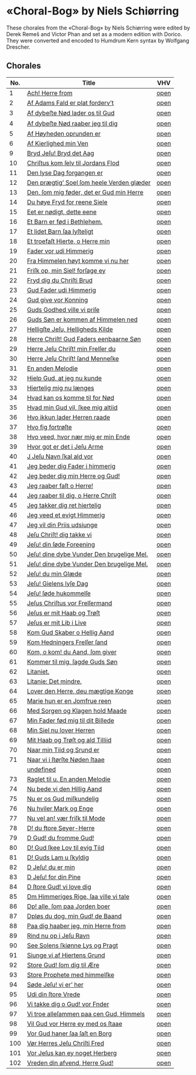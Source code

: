 # «Choral-Bog» by Niels Schiørring

These chorales from the «Choral-Bog» by Niels Schiørring were edited by Derek
Remeš and Victor Phan and set as a modern edition with Dorico. They were
converted and encoded to Humdrum Kern syntax by Wolfgang Drescher.


## Chorales

No. | Title                                                                                                                                                                      | VHV
----|----------------------------------------------------------------------------------------------------------------------------------------------------------------------------|--------------------------------------------------------------------------------------------------------------------------------------------------------------------------------------------------
1   | [Ach! Herre from](https://github.com/WolfgangDrescher/schiorring-choral-bog/blob/master/kern/001-ach-herre-from.krn)                                                       | [open](https://verovio.humdrum.org/?file=https%3A%2F%2Fraw.githubusercontent.com%2FWolfgangDrescher%2Fschiorring-choral-bog%2Fmaster%2Fkern%2F001-ach-herre-from.krn)
2   | [Af Adams Fald er plat forderv’t](https://github.com/WolfgangDrescher/schiorring-choral-bog/blob/master/kern/002-af-adams-fald-er-plat-forderv-t.krn)                      | [open](https://verovio.humdrum.org/?file=https%3A%2F%2Fraw.githubusercontent.com%2FWolfgangDrescher%2Fschiorring-choral-bog%2Fmaster%2Fkern%2F002-af-adams-fald-er-plat-forderv-t.krn)
3   | [Af dybeﬅe Nød lader os til Gud](https://github.com/WolfgangDrescher/schiorring-choral-bog/blob/master/kern/003-af-dybeste-nod-lader-os-til-gud.krn)                       | [open](https://verovio.humdrum.org/?file=https%3A%2F%2Fraw.githubusercontent.com%2FWolfgangDrescher%2Fschiorring-choral-bog%2Fmaster%2Fkern%2F003-af-dybeste-nod-lader-os-til-gud.krn)
4   | [Af dybeﬅe Nød raaber jeg til dig](https://github.com/WolfgangDrescher/schiorring-choral-bog/blob/master/kern/004-af-dybeste-nod-raaber-jeg-til-dig.krn)                   | [open](https://verovio.humdrum.org/?file=https%3A%2F%2Fraw.githubusercontent.com%2FWolfgangDrescher%2Fschiorring-choral-bog%2Fmaster%2Fkern%2F004-af-dybeste-nod-raaber-jeg-til-dig.krn)
5   | [Af Høyheden oprunden er](https://github.com/WolfgangDrescher/schiorring-choral-bog/blob/master/kern/005-af-hoyheden-oprunden-er.krn)                                      | [open](https://verovio.humdrum.org/?file=https%3A%2F%2Fraw.githubusercontent.com%2FWolfgangDrescher%2Fschiorring-choral-bog%2Fmaster%2Fkern%2F005-af-hoyheden-oprunden-er.krn)
6   | [Af Kierlighed min Ven](https://github.com/WolfgangDrescher/schiorring-choral-bog/blob/master/kern/006-af-kierlighed-min-ven.krn)                                          | [open](https://verovio.humdrum.org/?file=https%3A%2F%2Fraw.githubusercontent.com%2FWolfgangDrescher%2Fschiorring-choral-bog%2Fmaster%2Fkern%2F006-af-kierlighed-min-ven.krn)
9   | [Bryd Jeſu! Bryd det Aag](https://github.com/WolfgangDrescher/schiorring-choral-bog/blob/master/kern/009-bryd-jesu-bryd-det-aag.krn)                                       | [open](https://verovio.humdrum.org/?file=https%3A%2F%2Fraw.githubusercontent.com%2FWolfgangDrescher%2Fschiorring-choral-bog%2Fmaster%2Fkern%2F009-bryd-jesu-bryd-det-aag.krn)
10  | [Chriſtus kom ſelv til Jordans Flod](https://github.com/WolfgangDrescher/schiorring-choral-bog/blob/master/kern/010-christus-kom-selv-til-jordans-flod.krn)                | [open](https://verovio.humdrum.org/?file=https%3A%2F%2Fraw.githubusercontent.com%2FWolfgangDrescher%2Fschiorring-choral-bog%2Fmaster%2Fkern%2F010-christus-kom-selv-til-jordans-flod.krn)
11  | [Den lyse Dag forgangen er](https://github.com/WolfgangDrescher/schiorring-choral-bog/blob/master/kern/011-den-lyse-dag-forgangen-er.krn)                                  | [open](https://verovio.humdrum.org/?file=https%3A%2F%2Fraw.githubusercontent.com%2FWolfgangDrescher%2Fschiorring-choral-bog%2Fmaster%2Fkern%2F011-den-lyse-dag-forgangen-er.krn)
12  | [Den prægtig’ Soel ſom heele Verden glæder](https://github.com/WolfgangDrescher/schiorring-choral-bog/blob/master/kern/012-den-praegtig-soel-som-heele-verden-glaeder.krn) | [open](https://verovio.humdrum.org/?file=https%3A%2F%2Fraw.githubusercontent.com%2FWolfgangDrescher%2Fschiorring-choral-bog%2Fmaster%2Fkern%2F012-den-praegtig-soel-som-heele-verden-glaeder.krn)
13  | [Den, ſom mig føder, det er Gud min Herre](https://github.com/WolfgangDrescher/schiorring-choral-bog/blob/master/kern/013-den-som-mig-foder-det-er-gud-min-herre.krn)      | [open](https://verovio.humdrum.org/?file=https%3A%2F%2Fraw.githubusercontent.com%2FWolfgangDrescher%2Fschiorring-choral-bog%2Fmaster%2Fkern%2F013-den-som-mig-foder-det-er-gud-min-herre.krn)
14  | [Du høye Fryd for reene Siele](https://github.com/WolfgangDrescher/schiorring-choral-bog/blob/master/kern/014-du-hoye-fryd-for-reene-siele.krn)                            | [open](https://verovio.humdrum.org/?file=https%3A%2F%2Fraw.githubusercontent.com%2FWolfgangDrescher%2Fschiorring-choral-bog%2Fmaster%2Fkern%2F014-du-hoye-fryd-for-reene-siele.krn)
15  | [Eet er nødigt, dette eene](https://github.com/WolfgangDrescher/schiorring-choral-bog/blob/master/kern/015-eet-er-nodigt-dette-eene.krn)                                   | [open](https://verovio.humdrum.org/?file=https%3A%2F%2Fraw.githubusercontent.com%2FWolfgangDrescher%2Fschiorring-choral-bog%2Fmaster%2Fkern%2F015-eet-er-nodigt-dette-eene.krn)
16  | [Et Barn er fød i Bethlehem.](https://github.com/WolfgangDrescher/schiorring-choral-bog/blob/master/kern/016-et-barn-er-fod-i-bethlehem.krn)                               | [open](https://verovio.humdrum.org/?file=https%3A%2F%2Fraw.githubusercontent.com%2FWolfgangDrescher%2Fschiorring-choral-bog%2Fmaster%2Fkern%2F016-et-barn-er-fod-i-bethlehem.krn)
17  | [Et lidet Barn ſaa lyſteligt](https://github.com/WolfgangDrescher/schiorring-choral-bog/blob/master/kern/017-et-lidet-barn-saa-lysteligt.krn)                              | [open](https://verovio.humdrum.org/?file=https%3A%2F%2Fraw.githubusercontent.com%2FWolfgangDrescher%2Fschiorring-choral-bog%2Fmaster%2Fkern%2F017-et-lidet-barn-saa-lysteligt.krn)
18  | [Et troefaſt Hierte, o Herre min](https://github.com/WolfgangDrescher/schiorring-choral-bog/blob/master/kern/018-et-troefast-hierte-o-herre-min.krn)                       | [open](https://verovio.humdrum.org/?file=https%3A%2F%2Fraw.githubusercontent.com%2FWolfgangDrescher%2Fschiorring-choral-bog%2Fmaster%2Fkern%2F018-et-troefast-hierte-o-herre-min.krn)
19  | [Fader vor udi Himmerig](https://github.com/WolfgangDrescher/schiorring-choral-bog/blob/master/kern/019-fader-vor-udi-himmerig.krn)                                        | [open](https://verovio.humdrum.org/?file=https%3A%2F%2Fraw.githubusercontent.com%2FWolfgangDrescher%2Fschiorring-choral-bog%2Fmaster%2Fkern%2F019-fader-vor-udi-himmerig.krn)
20  | [Fra Himmelen høyt komme vi nu her](https://github.com/WolfgangDrescher/schiorring-choral-bog/blob/master/kern/020-fra-himmelen-hoyt-komme-vi-nu-her.krn)                  | [open](https://verovio.humdrum.org/?file=https%3A%2F%2Fraw.githubusercontent.com%2FWolfgangDrescher%2Fschiorring-choral-bog%2Fmaster%2Fkern%2F020-fra-himmelen-hoyt-komme-vi-nu-her.krn)
21  | [Friſk op, min Siel! forſage ey](https://github.com/WolfgangDrescher/schiorring-choral-bog/blob/master/kern/021-frisk-op-min-siel-forsage-ey.krn)                          | [open](https://verovio.humdrum.org/?file=https%3A%2F%2Fraw.githubusercontent.com%2FWolfgangDrescher%2Fschiorring-choral-bog%2Fmaster%2Fkern%2F021-frisk-op-min-siel-forsage-ey.krn)
22  | [Fryd dig du Chriſti Brud](https://github.com/WolfgangDrescher/schiorring-choral-bog/blob/master/kern/022-fryd-dig-du-christi-brud.krn)                                    | [open](https://verovio.humdrum.org/?file=https%3A%2F%2Fraw.githubusercontent.com%2FWolfgangDrescher%2Fschiorring-choral-bog%2Fmaster%2Fkern%2F022-fryd-dig-du-christi-brud.krn)
23  | [Gud Fader udi Himmerig](https://github.com/WolfgangDrescher/schiorring-choral-bog/blob/master/kern/023-gud-fader-udi-himmerig.krn)                                        | [open](https://verovio.humdrum.org/?file=https%3A%2F%2Fraw.githubusercontent.com%2FWolfgangDrescher%2Fschiorring-choral-bog%2Fmaster%2Fkern%2F023-gud-fader-udi-himmerig.krn)
24  | [Gud give vor Konning](https://github.com/WolfgangDrescher/schiorring-choral-bog/blob/master/kern/024-gud-give-vor-konning.krn)                                            | [open](https://verovio.humdrum.org/?file=https%3A%2F%2Fraw.githubusercontent.com%2FWolfgangDrescher%2Fschiorring-choral-bog%2Fmaster%2Fkern%2F024-gud-give-vor-konning.krn)
25  | [Guds Godhed ville vi priſe](https://github.com/WolfgangDrescher/schiorring-choral-bog/blob/master/kern/025-guds-godhed-ville-vi-prise.krn)                                | [open](https://verovio.humdrum.org/?file=https%3A%2F%2Fraw.githubusercontent.com%2FWolfgangDrescher%2Fschiorring-choral-bog%2Fmaster%2Fkern%2F025-guds-godhed-ville-vi-prise.krn)
26  | [Guds Søn er kommen af Himmelen ned](https://github.com/WolfgangDrescher/schiorring-choral-bog/blob/master/kern/026-guds-son-er-kommen-af-himmelen-ned.krn)                | [open](https://verovio.humdrum.org/?file=https%3A%2F%2Fraw.githubusercontent.com%2FWolfgangDrescher%2Fschiorring-choral-bog%2Fmaster%2Fkern%2F026-guds-son-er-kommen-af-himmelen-ned.krn)
27  | [Helligſte Jeſu, Helligheds Kilde](https://github.com/WolfgangDrescher/schiorring-choral-bog/blob/master/kern/027-helligste-jesu-helligheds-kilde.krn)                     | [open](https://verovio.humdrum.org/?file=https%3A%2F%2Fraw.githubusercontent.com%2FWolfgangDrescher%2Fschiorring-choral-bog%2Fmaster%2Fkern%2F027-helligste-jesu-helligheds-kilde.krn)
28  | [Herre Chriſt! Gud Faders eenbaarne Søn](https://github.com/WolfgangDrescher/schiorring-choral-bog/blob/master/kern/028-herre-christ-gud-faders-eenbaarne-son.krn)         | [open](https://verovio.humdrum.org/?file=https%3A%2F%2Fraw.githubusercontent.com%2FWolfgangDrescher%2Fschiorring-choral-bog%2Fmaster%2Fkern%2F028-herre-christ-gud-faders-eenbaarne-son.krn)
29  | [Herre Jeſu Chriſt! min Frelſer du](https://github.com/WolfgangDrescher/schiorring-choral-bog/blob/master/kern/029-herre-jesu-christ-min-frelser-du.krn)                   | [open](https://verovio.humdrum.org/?file=https%3A%2F%2Fraw.githubusercontent.com%2FWolfgangDrescher%2Fschiorring-choral-bog%2Fmaster%2Fkern%2F029-herre-jesu-christ-min-frelser-du.krn)
30  | [Herre Jeſu Chriſt! ſand Menneſke](https://github.com/WolfgangDrescher/schiorring-choral-bog/blob/master/kern/030-herre-jesu-christ-sand-menneske.krn)                     | [open](https://verovio.humdrum.org/?file=https%3A%2F%2Fraw.githubusercontent.com%2FWolfgangDrescher%2Fschiorring-choral-bog%2Fmaster%2Fkern%2F030-herre-jesu-christ-sand-menneske.krn)
31  | [En anden Melodie](https://github.com/WolfgangDrescher/schiorring-choral-bog/blob/master/kern/031-en-anden-melodie.krn)                                                    | [open](https://verovio.humdrum.org/?file=https%3A%2F%2Fraw.githubusercontent.com%2FWolfgangDrescher%2Fschiorring-choral-bog%2Fmaster%2Fkern%2F031-en-anden-melodie.krn)
32  | [Hielp Gud, at jeg nu kunde](https://github.com/WolfgangDrescher/schiorring-choral-bog/blob/master/kern/032-hielp-gud-at-jeg-nu-kunde.krn)                                 | [open](https://verovio.humdrum.org/?file=https%3A%2F%2Fraw.githubusercontent.com%2FWolfgangDrescher%2Fschiorring-choral-bog%2Fmaster%2Fkern%2F032-hielp-gud-at-jeg-nu-kunde.krn)
33  | [Hiertelig mig nu længes](https://github.com/WolfgangDrescher/schiorring-choral-bog/blob/master/kern/033-hiertelig-mig-nu-l-youges.krn)                                    | [open](https://verovio.humdrum.org/?file=https%3A%2F%2Fraw.githubusercontent.com%2FWolfgangDrescher%2Fschiorring-choral-bog%2Fmaster%2Fkern%2F033-hiertelig-mig-nu-l-youges.krn)
34  | [Hvad kan os komme til for Nød](https://github.com/WolfgangDrescher/schiorring-choral-bog/blob/master/kern/034-hvad-kan-os-komme-til-for-nod.krn)                          | [open](https://verovio.humdrum.org/?file=https%3A%2F%2Fraw.githubusercontent.com%2FWolfgangDrescher%2Fschiorring-choral-bog%2Fmaster%2Fkern%2F034-hvad-kan-os-komme-til-for-nod.krn)
35  | [Hvad min Gud vil, ſkee mig altiid](https://github.com/WolfgangDrescher/schiorring-choral-bog/blob/master/kern/035-hvad-min-gud-vil-skee-mig-altiid.krn)                   | [open](https://verovio.humdrum.org/?file=https%3A%2F%2Fraw.githubusercontent.com%2FWolfgangDrescher%2Fschiorring-choral-bog%2Fmaster%2Fkern%2F035-hvad-min-gud-vil-skee-mig-altiid.krn)
36  | [Hvo ikkun lader Herren raade](https://github.com/WolfgangDrescher/schiorring-choral-bog/blob/master/kern/036-hvo-ikkun-lader-herren-raade.krn)                            | [open](https://verovio.humdrum.org/?file=https%3A%2F%2Fraw.githubusercontent.com%2FWolfgangDrescher%2Fschiorring-choral-bog%2Fmaster%2Fkern%2F036-hvo-ikkun-lader-herren-raade.krn)
37  | [Hvo fig fortrøſte](https://github.com/WolfgangDrescher/schiorring-choral-bog/blob/master/kern/037-hvo-fig-fortroste.krn)                                                  | [open](https://verovio.humdrum.org/?file=https%3A%2F%2Fraw.githubusercontent.com%2FWolfgangDrescher%2Fschiorring-choral-bog%2Fmaster%2Fkern%2F037-hvo-fig-fortroste.krn)
38  | [Hvo veed, hvor nær mig er min Ende](https://github.com/WolfgangDrescher/schiorring-choral-bog/blob/master/kern/038-hvo-veed-hvor-n-r-mig-er-min-ende.krn)                 | [open](https://verovio.humdrum.org/?file=https%3A%2F%2Fraw.githubusercontent.com%2FWolfgangDrescher%2Fschiorring-choral-bog%2Fmaster%2Fkern%2F038-hvo-veed-hvor-n-r-mig-er-min-ende.krn)
39  | [Hvor got er det i Jeſu Arme](https://github.com/WolfgangDrescher/schiorring-choral-bog/blob/master/kern/039-hvor-got-er-det-i-jesu-arme.krn)                              | [open](https://verovio.humdrum.org/?file=https%3A%2F%2Fraw.githubusercontent.com%2FWolfgangDrescher%2Fschiorring-choral-bog%2Fmaster%2Fkern%2F039-hvor-got-er-det-i-jesu-arme.krn)
40  | [J Jeſu Navn ſkal ald vor](https://github.com/WolfgangDrescher/schiorring-choral-bog/blob/master/kern/040-j-jesu-navn-skal-ald-vor.krn)                                    | [open](https://verovio.humdrum.org/?file=https%3A%2F%2Fraw.githubusercontent.com%2FWolfgangDrescher%2Fschiorring-choral-bog%2Fmaster%2Fkern%2F040-j-jesu-navn-skal-ald-vor.krn)
41  | [Jeg beder dig Fader i himmerig](https://github.com/WolfgangDrescher/schiorring-choral-bog/blob/master/kern/041-jeg-beder-dig-fader-i-himmerig.krn)                        | [open](https://verovio.humdrum.org/?file=https%3A%2F%2Fraw.githubusercontent.com%2FWolfgangDrescher%2Fschiorring-choral-bog%2Fmaster%2Fkern%2F041-jeg-beder-dig-fader-i-himmerig.krn)
42  | [Jeg beder dig min Herre og Gud!](https://github.com/WolfgangDrescher/schiorring-choral-bog/blob/master/kern/042-jeg-beder-dig-min-herre-og-gud.krn)                       | [open](https://verovio.humdrum.org/?file=https%3A%2F%2Fraw.githubusercontent.com%2FWolfgangDrescher%2Fschiorring-choral-bog%2Fmaster%2Fkern%2F042-jeg-beder-dig-min-herre-og-gud.krn)
43  | [Jeg raaber faſt o Herre!](https://github.com/WolfgangDrescher/schiorring-choral-bog/blob/master/kern/043-jeg-raaber-fast-o-herre.krn)                                     | [open](https://verovio.humdrum.org/?file=https%3A%2F%2Fraw.githubusercontent.com%2FWolfgangDrescher%2Fschiorring-choral-bog%2Fmaster%2Fkern%2F043-jeg-raaber-fast-o-herre.krn)
44  | [Jeg raaber til dig, o Herre Chriſt](https://github.com/WolfgangDrescher/schiorring-choral-bog/blob/master/kern/044-jeg-raaber-til-dig-o-herre-christ.krn)                 | [open](https://verovio.humdrum.org/?file=https%3A%2F%2Fraw.githubusercontent.com%2FWolfgangDrescher%2Fschiorring-choral-bog%2Fmaster%2Fkern%2F044-jeg-raaber-til-dig-o-herre-christ.krn)
45  | [Jeg takker dig ret hiertelig](https://github.com/WolfgangDrescher/schiorring-choral-bog/blob/master/kern/045-jeg-takker-dig-ret-hiertelig.krn)                            | [open](https://verovio.humdrum.org/?file=https%3A%2F%2Fraw.githubusercontent.com%2FWolfgangDrescher%2Fschiorring-choral-bog%2Fmaster%2Fkern%2F045-jeg-takker-dig-ret-hiertelig.krn)
46  | [Jeg veed et evigt Himmerig](https://github.com/WolfgangDrescher/schiorring-choral-bog/blob/master/kern/046-jeg-veed-et-evigt-himmerig.krn)                                | [open](https://verovio.humdrum.org/?file=https%3A%2F%2Fraw.githubusercontent.com%2FWolfgangDrescher%2Fschiorring-choral-bog%2Fmaster%2Fkern%2F046-jeg-veed-et-evigt-himmerig.krn)
47  | [Jeg vil din Priis udsiunge](https://github.com/WolfgangDrescher/schiorring-choral-bog/blob/master/kern/047-jeg-vil-din-priis-udsiunge.krn)                                | [open](https://verovio.humdrum.org/?file=https%3A%2F%2Fraw.githubusercontent.com%2FWolfgangDrescher%2Fschiorring-choral-bog%2Fmaster%2Fkern%2F047-jeg-vil-din-priis-udsiunge.krn)
48  | [Jeſu Chriſt! dig takke vi](https://github.com/WolfgangDrescher/schiorring-choral-bog/blob/master/kern/048-jesu-christ-dig-takke-vi.krn)                                   | [open](https://verovio.humdrum.org/?file=https%3A%2F%2Fraw.githubusercontent.com%2FWolfgangDrescher%2Fschiorring-choral-bog%2Fmaster%2Fkern%2F048-jesu-christ-dig-takke-vi.krn)
49  | [Jeſu! din ſøde Foreening](https://github.com/WolfgangDrescher/schiorring-choral-bog/blob/master/kern/049-jesu-din-sode-foreening.krn)                                     | [open](https://verovio.humdrum.org/?file=https%3A%2F%2Fraw.githubusercontent.com%2FWolfgangDrescher%2Fschiorring-choral-bog%2Fmaster%2Fkern%2F049-jesu-din-sode-foreening.krn)
50  | [Jeſu! dine dybe Vunder Den brugelige Mel.](https://github.com/WolfgangDrescher/schiorring-choral-bog/blob/master/kern/050-jesu-dine-dybe-vunder-den-brugelige-mel.krn)    | [open](https://verovio.humdrum.org/?file=https%3A%2F%2Fraw.githubusercontent.com%2FWolfgangDrescher%2Fschiorring-choral-bog%2Fmaster%2Fkern%2F050-jesu-dine-dybe-vunder-den-brugelige-mel.krn)
51  | [Jeſu! dine dybe Vunder Den brugelige Mel.](https://github.com/WolfgangDrescher/schiorring-choral-bog/blob/master/kern/051-jesu-dine-dybe-vunder-den-brugelige-mel.krn)    | [open](https://verovio.humdrum.org/?file=https%3A%2F%2Fraw.githubusercontent.com%2FWolfgangDrescher%2Fschiorring-choral-bog%2Fmaster%2Fkern%2F051-jesu-dine-dybe-vunder-den-brugelige-mel.krn)
52  | [Jeſu! du min Glæde](https://github.com/WolfgangDrescher/schiorring-choral-bog/blob/master/kern/052-jesu-du-min-glaede.krn)                                                | [open](https://verovio.humdrum.org/?file=https%3A%2F%2Fraw.githubusercontent.com%2FWolfgangDrescher%2Fschiorring-choral-bog%2Fmaster%2Fkern%2F052-jesu-du-min-glaede.krn)
53  | [Jeſu! Gielens lyſe Dag](https://github.com/WolfgangDrescher/schiorring-choral-bog/blob/master/kern/053-jesu-gielens-lyse-dag.krn)                                         | [open](https://verovio.humdrum.org/?file=https%3A%2F%2Fraw.githubusercontent.com%2FWolfgangDrescher%2Fschiorring-choral-bog%2Fmaster%2Fkern%2F053-jesu-gielens-lyse-dag.krn)
54  | [Jeſu! ſøde hukommelſe](https://github.com/WolfgangDrescher/schiorring-choral-bog/blob/master/kern/054-jesu-sode-hukommelse.krn)                                           | [open](https://verovio.humdrum.org/?file=https%3A%2F%2Fraw.githubusercontent.com%2FWolfgangDrescher%2Fschiorring-choral-bog%2Fmaster%2Fkern%2F054-jesu-sode-hukommelse.krn)
55  | [Jeſus Chriſtus vor Frelſermand](https://github.com/WolfgangDrescher/schiorring-choral-bog/blob/master/kern/055-jesus-christus-vor-frelsermand.krn)                        | [open](https://verovio.humdrum.org/?file=https%3A%2F%2Fraw.githubusercontent.com%2FWolfgangDrescher%2Fschiorring-choral-bog%2Fmaster%2Fkern%2F055-jesus-christus-vor-frelsermand.krn)
56  | [Jeſus er mit Haab og Trøſt](https://github.com/WolfgangDrescher/schiorring-choral-bog/blob/master/kern/056-jesus-er-mit-haab-og-trost.krn)                                | [open](https://verovio.humdrum.org/?file=https%3A%2F%2Fraw.githubusercontent.com%2FWolfgangDrescher%2Fschiorring-choral-bog%2Fmaster%2Fkern%2F056-jesus-er-mit-haab-og-trost.krn)
57  | [Jeſus er mit Lib i Live](https://github.com/WolfgangDrescher/schiorring-choral-bog/blob/master/kern/057-jesus-er-mit-lib-i-live.krn)                                      | [open](https://verovio.humdrum.org/?file=https%3A%2F%2Fraw.githubusercontent.com%2FWolfgangDrescher%2Fschiorring-choral-bog%2Fmaster%2Fkern%2F057-jesus-er-mit-lib-i-live.krn)
58  | [Kom Gud Skaber o Hellig Aand](https://github.com/WolfgangDrescher/schiorring-choral-bog/blob/master/kern/058-kom-gud-skaber-o-hellig-aand.krn)                            | [open](https://verovio.humdrum.org/?file=https%3A%2F%2Fraw.githubusercontent.com%2FWolfgangDrescher%2Fschiorring-choral-bog%2Fmaster%2Fkern%2F058-kom-gud-skaber-o-hellig-aand.krn)
59  | [Kom Hedningers Frelſer ſand](https://github.com/WolfgangDrescher/schiorring-choral-bog/blob/master/kern/059-kom-hedningers-frelser-sand.krn)                              | [open](https://verovio.humdrum.org/?file=https%3A%2F%2Fraw.githubusercontent.com%2FWolfgangDrescher%2Fschiorring-choral-bog%2Fmaster%2Fkern%2F059-kom-hedningers-frelser-sand.krn)
60  | [Kom, o kom! du Aand, ſom giver](https://github.com/WolfgangDrescher/schiorring-choral-bog/blob/master/kern/060-kom-o-kom-du-aand-som-giver.krn)                           | [open](https://verovio.humdrum.org/?file=https%3A%2F%2Fraw.githubusercontent.com%2FWolfgangDrescher%2Fschiorring-choral-bog%2Fmaster%2Fkern%2F060-kom-o-kom-du-aand-som-giver.krn)
61  | [Kommer til mig, ſagde Guds Søn](https://github.com/WolfgangDrescher/schiorring-choral-bog/blob/master/kern/061-kommer-til-mig-sagde-guds-son.krn)                         | [open](https://verovio.humdrum.org/?file=https%3A%2F%2Fraw.githubusercontent.com%2FWolfgangDrescher%2Fschiorring-choral-bog%2Fmaster%2Fkern%2F061-kommer-til-mig-sagde-guds-son.krn)
62  | [Litaniet.](https://github.com/WolfgangDrescher/schiorring-choral-bog/blob/master/kern/062-litaniet.krn)                                                                   | [open](https://verovio.humdrum.org/?file=https%3A%2F%2Fraw.githubusercontent.com%2FWolfgangDrescher%2Fschiorring-choral-bog%2Fmaster%2Fkern%2F062-litaniet.krn)
63  | [Litanie: Det mindre.](https://github.com/WolfgangDrescher/schiorring-choral-bog/blob/master/kern/063-litanie-det-mindre.krn)                                              | [open](https://verovio.humdrum.org/?file=https%3A%2F%2Fraw.githubusercontent.com%2FWolfgangDrescher%2Fschiorring-choral-bog%2Fmaster%2Fkern%2F063-litanie-det-mindre.krn)
64  | [Lover den Herre, deu mægtige Konge](https://github.com/WolfgangDrescher/schiorring-choral-bog/blob/master/kern/064-lover-den-herre-deu-m-zutige-konge.krn)                | [open](https://verovio.humdrum.org/?file=https%3A%2F%2Fraw.githubusercontent.com%2FWolfgangDrescher%2Fschiorring-choral-bog%2Fmaster%2Fkern%2F064-lover-den-herre-deu-m-zutige-konge.krn)
65  | [Marie hun er en Jomfrue reen](https://github.com/WolfgangDrescher/schiorring-choral-bog/blob/master/kern/065-marie-hun-er-en-jomfrue-reen.krn)                            | [open](https://verovio.humdrum.org/?file=https%3A%2F%2Fraw.githubusercontent.com%2FWolfgangDrescher%2Fschiorring-choral-bog%2Fmaster%2Fkern%2F065-marie-hun-er-en-jomfrue-reen.krn)
66  | [Med Sorgen og Klagen hold Maade](https://github.com/WolfgangDrescher/schiorring-choral-bog/blob/master/kern/066-med-sorgen-og-klagen-hold-maade.krn)                      | [open](https://verovio.humdrum.org/?file=https%3A%2F%2Fraw.githubusercontent.com%2FWolfgangDrescher%2Fschiorring-choral-bog%2Fmaster%2Fkern%2F066-med-sorgen-og-klagen-hold-maade.krn)
67  | [Min Fader fød mig til dit Billede](https://github.com/WolfgangDrescher/schiorring-choral-bog/blob/master/kern/067-min-fader-fod-mig-til-dit-billede.krn)                  | [open](https://verovio.humdrum.org/?file=https%3A%2F%2Fraw.githubusercontent.com%2FWolfgangDrescher%2Fschiorring-choral-bog%2Fmaster%2Fkern%2F067-min-fader-fod-mig-til-dit-billede.krn)
68  | [Min Siel nu lover Herren](https://github.com/WolfgangDrescher/schiorring-choral-bog/blob/master/kern/068-min-siel-nu-lover-herren.krn)                                    | [open](https://verovio.humdrum.org/?file=https%3A%2F%2Fraw.githubusercontent.com%2FWolfgangDrescher%2Fschiorring-choral-bog%2Fmaster%2Fkern%2F068-min-siel-nu-lover-herren.krn)
69  | [Mit Haab og Trøſt og ald Tilliid](https://github.com/WolfgangDrescher/schiorring-choral-bog/blob/master/kern/069-mit-haab-og-trost-og-ald-tilliid.krn)                    | [open](https://verovio.humdrum.org/?file=https%3A%2F%2Fraw.githubusercontent.com%2FWolfgangDrescher%2Fschiorring-choral-bog%2Fmaster%2Fkern%2F069-mit-haab-og-trost-og-ald-tilliid.krn)
70  | [Naar min Tiid og Srund er](https://github.com/WolfgangDrescher/schiorring-choral-bog/blob/master/kern/070-naar-min-tiid-og-srund-er.krn)                                  | [open](https://verovio.humdrum.org/?file=https%3A%2F%2Fraw.githubusercontent.com%2FWolfgangDrescher%2Fschiorring-choral-bog%2Fmaster%2Fkern%2F070-naar-min-tiid-og-srund-er.krn)
71  | [Naar vi i ſtørſte Nøden ſtaae](https://github.com/WolfgangDrescher/schiorring-choral-bog/blob/master/kern/071-naar-vi-i-storste-noden-staae.krn)                          | [open](https://verovio.humdrum.org/?file=https%3A%2F%2Fraw.githubusercontent.com%2FWolfgangDrescher%2Fschiorring-choral-bog%2Fmaster%2Fkern%2F071-naar-vi-i-storste-noden-staae.krn)
    | [undefined](https://github.com/WolfgangDrescher/schiorring-choral-bog/blob/master/kern/072-naglet-til-et-kors-paa-jorden.krn)                                              | [open](https://verovio.humdrum.org/?file=https%3A%2F%2Fraw.githubusercontent.com%2FWolfgangDrescher%2Fschiorring-choral-bog%2Fmaster%2Fkern%2F072-naglet-til-et-kors-paa-jorden.krn)
73  | [Raglet til u. En anden Melodie](https://github.com/WolfgangDrescher/schiorring-choral-bog/blob/master/kern/073-raglet-til-u-en-anden-melodie.krn)                         | [open](https://verovio.humdrum.org/?file=https%3A%2F%2Fraw.githubusercontent.com%2FWolfgangDrescher%2Fschiorring-choral-bog%2Fmaster%2Fkern%2F073-raglet-til-u-en-anden-melodie.krn)
74  | [Nu bede vi den Hillig Aand](https://github.com/WolfgangDrescher/schiorring-choral-bog/blob/master/kern/074-nu-bede-vi-den-hillig-aand.krn)                                | [open](https://verovio.humdrum.org/?file=https%3A%2F%2Fraw.githubusercontent.com%2FWolfgangDrescher%2Fschiorring-choral-bog%2Fmaster%2Fkern%2F074-nu-bede-vi-den-hillig-aand.krn)
75  | [Nu er os Gud miſkundelig](https://github.com/WolfgangDrescher/schiorring-choral-bog/blob/master/kern/075-nu-er-os-gud-miskundelig.krn)                                    | [open](https://verovio.humdrum.org/?file=https%3A%2F%2Fraw.githubusercontent.com%2FWolfgangDrescher%2Fschiorring-choral-bog%2Fmaster%2Fkern%2F075-nu-er-os-gud-miskundelig.krn)
76  | [Nu hviler Mark og Enge](https://github.com/WolfgangDrescher/schiorring-choral-bog/blob/master/kern/076-nu-hviler-mark-og-enge.krn)                                        | [open](https://verovio.humdrum.org/?file=https%3A%2F%2Fraw.githubusercontent.com%2FWolfgangDrescher%2Fschiorring-choral-bog%2Fmaster%2Fkern%2F076-nu-hviler-mark-og-enge.krn)
77  | [Nu vel an! vær friſk til Mode](https://github.com/WolfgangDrescher/schiorring-choral-bog/blob/master/kern/077-nu-vel-an-vaer-frisk-til-mode.krn)                          | [open](https://verovio.humdrum.org/?file=https%3A%2F%2Fraw.githubusercontent.com%2FWolfgangDrescher%2Fschiorring-choral-bog%2Fmaster%2Fkern%2F077-nu-vel-an-vaer-frisk-til-mode.krn)
78  | [D! du ftore Seyer-Herre](https://github.com/WolfgangDrescher/schiorring-choral-bog/blob/master/kern/078-d-du-ftore-seyer-herre.krn)                                       | [open](https://verovio.humdrum.org/?file=https%3A%2F%2Fraw.githubusercontent.com%2FWolfgangDrescher%2Fschiorring-choral-bog%2Fmaster%2Fkern%2F078-d-du-ftore-seyer-herre.krn)
79  | [D Gud! du fromme Gud!](https://github.com/WolfgangDrescher/schiorring-choral-bog/blob/master/kern/079-d-gud-du-fromme-gud.krn)                                            | [open](https://verovio.humdrum.org/?file=https%3A%2F%2Fraw.githubusercontent.com%2FWolfgangDrescher%2Fschiorring-choral-bog%2Fmaster%2Fkern%2F079-d-gud-du-fromme-gud.krn)
80  | [D! Gud ſkee Lov til evig Tiid](https://github.com/WolfgangDrescher/schiorring-choral-bog/blob/master/kern/080-d-gud-skee-lov-til-evig-tiid.krn)                           | [open](https://verovio.humdrum.org/?file=https%3A%2F%2Fraw.githubusercontent.com%2FWolfgangDrescher%2Fschiorring-choral-bog%2Fmaster%2Fkern%2F080-d-gud-skee-lov-til-evig-tiid.krn)
81  | [D! Guds Lam u ſkyldig](https://github.com/WolfgangDrescher/schiorring-choral-bog/blob/master/kern/081-d-guds-lam-u-skyldig.krn)                                           | [open](https://verovio.humdrum.org/?file=https%3A%2F%2Fraw.githubusercontent.com%2FWolfgangDrescher%2Fschiorring-choral-bog%2Fmaster%2Fkern%2F081-d-guds-lam-u-skyldig.krn)
82  | [D Jeſu! du er min](https://github.com/WolfgangDrescher/schiorring-choral-bog/blob/master/kern/082-d-jesu-du-er-min.krn)                                                   | [open](https://verovio.humdrum.org/?file=https%3A%2F%2Fraw.githubusercontent.com%2FWolfgangDrescher%2Fschiorring-choral-bog%2Fmaster%2Fkern%2F082-d-jesu-du-er-min.krn)
83  | [D Jeſu! for din Pine](https://github.com/WolfgangDrescher/schiorring-choral-bog/blob/master/kern/083-d-jesu-for-din-pine.krn)                                             | [open](https://verovio.humdrum.org/?file=https%3A%2F%2Fraw.githubusercontent.com%2FWolfgangDrescher%2Fschiorring-choral-bog%2Fmaster%2Fkern%2F083-d-jesu-for-din-pine.krn)
84  | [D ſtore Gud! vi love dig](https://github.com/WolfgangDrescher/schiorring-choral-bog/blob/master/kern/084-d-store-gud-vi-love-dig.krn)                                     | [open](https://verovio.humdrum.org/?file=https%3A%2F%2Fraw.githubusercontent.com%2FWolfgangDrescher%2Fschiorring-choral-bog%2Fmaster%2Fkern%2F084-d-store-gud-vi-love-dig.krn)
85  | [Dm Himmeriges Rige, ſaa ville vi tale](https://github.com/WolfgangDrescher/schiorring-choral-bog/blob/master/kern/085-dm-himmeriges-rige-saa-ville-vi-tale.krn)           | [open](https://verovio.humdrum.org/?file=https%3A%2F%2Fraw.githubusercontent.com%2FWolfgangDrescher%2Fschiorring-choral-bog%2Fmaster%2Fkern%2F085-dm-himmeriges-rige-saa-ville-vi-tale.krn)
86  | [Dp! alle, ſom paa Jorden boer](https://github.com/WolfgangDrescher/schiorring-choral-bog/blob/master/kern/086-dp-alle-som-paa-jorden-boer.krn)                            | [open](https://verovio.humdrum.org/?file=https%3A%2F%2Fraw.githubusercontent.com%2FWolfgangDrescher%2Fschiorring-choral-bog%2Fmaster%2Fkern%2F086-dp-alle-som-paa-jorden-boer.krn)
87  | [Dpløs du dog, min Gud! de Baand](https://github.com/WolfgangDrescher/schiorring-choral-bog/blob/master/kern/087-dplos-du-dog-min-gud-de-baand.krn)                        | [open](https://verovio.humdrum.org/?file=https%3A%2F%2Fraw.githubusercontent.com%2FWolfgangDrescher%2Fschiorring-choral-bog%2Fmaster%2Fkern%2F087-dplos-du-dog-min-gud-de-baand.krn)
88  | [Paa dig haaber jeg, min Herre from](https://github.com/WolfgangDrescher/schiorring-choral-bog/blob/master/kern/088-paa-dig-haaber-jeg-min-herre-from.krn)                 | [open](https://verovio.humdrum.org/?file=https%3A%2F%2Fraw.githubusercontent.com%2FWolfgangDrescher%2Fschiorring-choral-bog%2Fmaster%2Fkern%2F088-paa-dig-haaber-jeg-min-herre-from.krn)
89  | [Rind nu op i Jeſu Ravn](https://github.com/WolfgangDrescher/schiorring-choral-bog/blob/master/kern/089-rind-nu-op-i-jesu-ravn.krn)                                        | [open](https://verovio.humdrum.org/?file=https%3A%2F%2Fraw.githubusercontent.com%2FWolfgangDrescher%2Fschiorring-choral-bog%2Fmaster%2Fkern%2F089-rind-nu-op-i-jesu-ravn.krn)
90  | [See Solens ſkiønne Lys og Pragt](https://github.com/WolfgangDrescher/schiorring-choral-bog/blob/master/kern/090-see-solens-skionne-lys-og-pragt.krn)                      | [open](https://verovio.humdrum.org/?file=https%3A%2F%2Fraw.githubusercontent.com%2FWolfgangDrescher%2Fschiorring-choral-bog%2Fmaster%2Fkern%2F090-see-solens-skionne-lys-og-pragt.krn)
91  | [Siunge vi af Hiertens Grund](https://github.com/WolfgangDrescher/schiorring-choral-bog/blob/master/kern/091-siunge-vi-af-hiertens-grund.krn)                              | [open](https://verovio.humdrum.org/?file=https%3A%2F%2Fraw.githubusercontent.com%2FWolfgangDrescher%2Fschiorring-choral-bog%2Fmaster%2Fkern%2F091-siunge-vi-af-hiertens-grund.krn)
92  | [Store Gud! ſom dig til Ære](https://github.com/WolfgangDrescher/schiorring-choral-bog/blob/master/kern/092-store-gud-som-dig-til-aere.krn)                                | [open](https://verovio.humdrum.org/?file=https%3A%2F%2Fraw.githubusercontent.com%2FWolfgangDrescher%2Fschiorring-choral-bog%2Fmaster%2Fkern%2F092-store-gud-som-dig-til-aere.krn)
93  | [Store Prophete med himmelſke](https://github.com/WolfgangDrescher/schiorring-choral-bog/blob/master/kern/093-store-prophete-med-himmelske.krn)                            | [open](https://verovio.humdrum.org/?file=https%3A%2F%2Fraw.githubusercontent.com%2FWolfgangDrescher%2Fschiorring-choral-bog%2Fmaster%2Fkern%2F093-store-prophete-med-himmelske.krn)
94  | [Søde Jeſu! vi er’ her](https://github.com/WolfgangDrescher/schiorring-choral-bog/blob/master/kern/094-sode-jesu-vi-er-her.krn)                                            | [open](https://verovio.humdrum.org/?file=https%3A%2F%2Fraw.githubusercontent.com%2FWolfgangDrescher%2Fschiorring-choral-bog%2Fmaster%2Fkern%2F094-sode-jesu-vi-er-her.krn)
95  | [Udi din ſtore Vrede](https://github.com/WolfgangDrescher/schiorring-choral-bog/blob/master/kern/095-udi-din-store-vrede.krn)                                              | [open](https://verovio.humdrum.org/?file=https%3A%2F%2Fraw.githubusercontent.com%2FWolfgangDrescher%2Fschiorring-choral-bog%2Fmaster%2Fkern%2F095-udi-din-store-vrede.krn)
96  | [Vi takke dig o Gud! vor Fnder](https://github.com/WolfgangDrescher/schiorring-choral-bog/blob/master/kern/096-vi-takke-dig-o-gud-vor-fnder.krn)                           | [open](https://verovio.humdrum.org/?file=https%3A%2F%2Fraw.githubusercontent.com%2FWolfgangDrescher%2Fschiorring-choral-bog%2Fmaster%2Fkern%2F096-vi-takke-dig-o-gud-vor-fnder.krn)
97  | [Vi troe alleſammen paa cen Gud, Himmels](https://github.com/WolfgangDrescher/schiorring-choral-bog/blob/master/kern/097-vi-troe-allesammen-paa-cen-gud-himmels.krn)       | [open](https://verovio.humdrum.org/?file=https%3A%2F%2Fraw.githubusercontent.com%2FWolfgangDrescher%2Fschiorring-choral-bog%2Fmaster%2Fkern%2F097-vi-troe-allesammen-paa-cen-gud-himmels.krn)
98  | [Vil Gud vor Herre ey med os ſtaae](https://github.com/WolfgangDrescher/schiorring-choral-bog/blob/master/kern/098-vil-gud-vor-herre-ey-med-os-staae.krn)                  | [open](https://verovio.humdrum.org/?file=https%3A%2F%2Fraw.githubusercontent.com%2FWolfgangDrescher%2Fschiorring-choral-bog%2Fmaster%2Fkern%2F098-vil-gud-vor-herre-ey-med-os-staae.krn)
99  | [Vor Gud haner ſaa ſaſt en Borg](https://github.com/WolfgangDrescher/schiorring-choral-bog/blob/master/kern/099-vor-gud-haner-saa-sast-en-borg.krn)                        | [open](https://verovio.humdrum.org/?file=https%3A%2F%2Fraw.githubusercontent.com%2FWolfgangDrescher%2Fschiorring-choral-bog%2Fmaster%2Fkern%2F099-vor-gud-haner-saa-sast-en-borg.krn)
100 | [Vør Herres Jeſu Chriſti Fred](https://github.com/WolfgangDrescher/schiorring-choral-bog/blob/master/kern/100-vor-herres-jesu-christi-fred.krn)                            | [open](https://verovio.humdrum.org/?file=https%3A%2F%2Fraw.githubusercontent.com%2FWolfgangDrescher%2Fschiorring-choral-bog%2Fmaster%2Fkern%2F100-vor-herres-jesu-christi-fred.krn)
101 | [Vor Jeſus kan ey noget Herberg](https://github.com/WolfgangDrescher/schiorring-choral-bog/blob/master/kern/101-vor-jesus-kan-ey-noget-herberg.krn)                        | [open](https://verovio.humdrum.org/?file=https%3A%2F%2Fraw.githubusercontent.com%2FWolfgangDrescher%2Fschiorring-choral-bog%2Fmaster%2Fkern%2F101-vor-jesus-kan-ey-noget-herberg.krn)
102 | [Vreden din afvend, Herre Gud!](https://github.com/WolfgangDrescher/schiorring-choral-bog/blob/master/kern/102-vreden-din-afvend-herre-gud.krn)                            | [open](https://verovio.humdrum.org/?file=https%3A%2F%2Fraw.githubusercontent.com%2FWolfgangDrescher%2Fschiorring-choral-bog%2Fmaster%2Fkern%2F102-vreden-din-afvend-herre-gud.krn)
